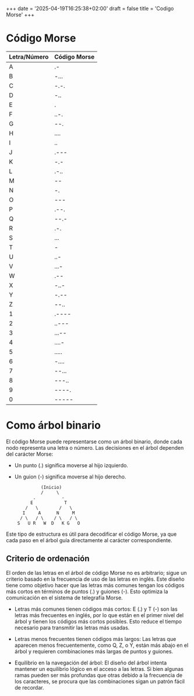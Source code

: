 +++
date = '2025-04-19T16:25:38+02:00'
draft = false
title = 'Codigo Morse'
+++



# Código Morse

| **Letra/Número** | **Código Morse** |
|-------------------|------------------|
| A                 | .-              |
| B                 | -...            |
| C                 | -.-.            |
| D                 | -..             |
| E                 | .               |
| F                 | ..-.            |
| G                 | --.             |
| H                 | ....            |
| I                 | ..              |
| J                 | .---            |
| K                 | -.-             |
| L                 | .-..            |
| M                 | --              |
| N                 | -.              |
| O                 | ---             |
| P                 | .--.            |
| Q                 | --.-            |
| R                 | .-.             |
| S                 | ...             |
| T                 | -               |
| U                 | ..-             |
| V                 | ...-            |
| W                 | .--             |
| X                 | -..-            |
| Y                 | -.--            |
| Z                 | --..            |
| 1                 | .----           |
| 2                 | ..---           |
| 3                 | ...--           |
| 4                 | ....-           |
| 5                 | .....           |
| 6                 | -....           |
| 7                 | --...           |
| 8                 | ---..           |
| 9                 | ----.           |
| 0                 | -----           |


# Como árbol binario

El código Morse puede representarse como un árbol binario, donde cada nodo representa una letra o número. Las decisiones en el árbol dependen del carácter Morse:

- Un punto (.) significa moverse al hijo izquierdo.
- Un guion (-) significa moverse al hijo derecho.


                (Inicio)
                /     \
             .          -
            E            T
          /   \        /   \
         I     A      N     M
        / \   / \    / \   / \
       S   U R   W  D   K G   O

Este tipo de estructura es útil para decodificar el código Morse, ya que cada paso en el árbol guía directamente al carácter correspondiente. 

## Criterio de ordenación

El orden de las letras en el árbol de código Morse no es arbitrario; sigue un criterio basado en la frecuencia de uso de las letras en inglés. Este diseño tiene como objetivo hacer que las letras más comunes tengan los códigos más cortos en términos de puntos (.) y guiones (-). Esto optimiza la comunicación en el sistema de telegrafía Morse.


- Letras más comunes tienen códigos más cortos:
        E (.) y T (-) son las letras más frecuentes en inglés, por lo que están en el primer nivel del árbol y tienen los códigos más cortos posibles.
        Esto reduce el tiempo necesario para transmitir las letras más usadas.

- Letras menos frecuentes tienen códigos más largos:
        Las letras que aparecen menos frecuentemente, como Q, Z, o Y, están más abajo en el árbol y requieren combinaciones más largas de puntos y guiones.

- Equilibrio en la navegación del árbol:
        El diseño del árbol intenta mantener un equilibrio lógico en el acceso a las letras. Si bien algunas ramas pueden ser más profundas que otras debido a la frecuencia de los caracteres, se procura que las combinaciones sigan un patrón fácil de recordar.